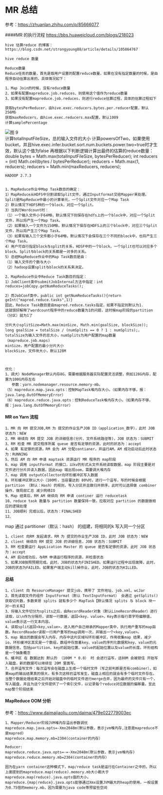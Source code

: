 # MR 总结

参考：https://zhuanlan.zhihu.com/p/85666077


####MR 的执行流程
    https://bbs.huaweicloud.com/blogs/218023

    hive 估算reduce 的博客：
    https://blog.csdn.net/strongyoung88/article/details/105864767

    hive reduce 数量

    Reduce数量
    Reduce任务的数量，首先是取用户设置的配置reduce数量，如果在没有指定数量的时候，是由程序自动估算出来的，具体情况如下：
    
    1、Map Join的时候，没有reduce数量
    2、如果有配置mapreduce.job.reduces，则使用这个值作为reduce数量
    3、如果没有配置mapreduce.job.reduces，则进行reduce估算过程，具体的估算过程如下
    
    获取bytesPerReducer，由hive.exec.reducers.bytes.per.reducer配置，默认256Mb
    获取maxReducers，由hive.exec.reducers.max配置，默认1009
    计算samplePercentage
![图 9](../../../images/cad02e1c617bc10e8353b54485974900be5990f39ece0d89d21877f00f3238ce.png)  
    计算totalInputFileSize，总的输入文件的大小
    计算powersOfTwo，如果使用bucket，并且hive.exec.infer.bucket.sort.num.buckets.power.two=true时才生效，默认这个值为false
    再根据以下判断逻辑计算出最终的估算的reduce数量：
    double bytes = Math.max(totalInputFileSize, bytesPerReducer);
    int reducers = (int) Math.ceil(bytes / bytesPerReducer);
    reducers = Math.max(1, reducers);
    reducers = Math.min(maxReducers, reducers);

    HADOOP 2.7.3

    
    1、MapReduce作业中Map Task数目的确定：  
    1）MapReduce从HDFS中分割读取Split文件，通过Inputformat交给Mapper来处理。Split是MapReduce中最小的计算单元，一个Split文件对应一个Map Task
    2）默认情况下HDFS种的一个block，对应一个Split。
    3）当执行Wordcount时：
    （1）一个输入文件小于64MB，默认情况下则保存在hdfs上的一个block中，对应一个Split文件，所以将产生一个Map Task。
    （2）如果输入一个文件为150MB，默认情况下保存在HDFS上的三个block中，对应三个Split文件，所以将产生三个Map Task。
    （3）如果有输入三个文件都小于64MB，默认情况下会保存在三个不同的block中，也将产生三个Map Task。
    4）用户可自行指定block与split的关系，HDSF中的一个block，一个Split也可以对应多个block。Split与block的关系都是一对多的关系。
    5）总结MapReduce作业中的Map Task数目是由：
    （1）输入文件的个数与大小
    （2）hadoop设置split与block的关系来决定。
    
    2、MapReduce作业中Reduce Task数目的指定：  
    1）JobClient类中submitJobInternal方法中指定：int reduces=jobCopy.getNumReduceTasks();
    
    2）而JobConf类中，public int getNumReduceTasks(){return geInt("mapred.reduce.tasks",1)}
    因此，Reduce Task数目是由mapred.reduce.tasks指定，如果不指定则默认为1.
    这就很好解释了wordcount程序中的reduce数量为1的问题，这时候map阶段的partition（分区）就为1了

    分片大小splitSize=Math.max(minSize, Math.min(goalSize, blockSize));
    long goalSize = totalSize / (numSplits == 0 ? 1 : numSplits);，totalSize为输入文件的总大小，numSplits为用户配置的map数量（mapreduce.job.maps)
    minSize，用户配置的最小分片大小
    blockSize，文件块大小，默认128M



    优化：
    1、调大）NodeManager默认内存8G，需要根据服务器实际配置灵活调整，例如128G内存，配置为100G内存左右 
       参数：yarn.nodemanager.resource.memory-mb。
    （5）mapreduce.map.java.opts：控制MapTask堆内存大小。（如果内存不够，报：java.lang.OutOfMemoryError）
    （6）mapreduce.reduce.java.opts：控制ReduceTask堆内存大小。（如果内存不够，报：java.lang.OutOfMemoryError）


#### MR on Yarn 流程
    1、MR 向 RM 提交JOB,RM 为 提交的作业生产JOB ID（application_数字），此时 JOB 状态为：NEW
    2、MR 继续向 RM 提交 JOB 的详细信息(分片、文件系统路径等)，JOB 状态为：SUBMIT
    3、RM 检查 MR 提交程序所属 queue 是否有足够的资源，此时的状态为：accept
    4、如果 有足够的资源，RM 会为 AM 分配contianer，并运行AM，AM 成功启动后此时状态为：RUNNING
    5、然后 AM 向 RM 申请 maptask 资源运行 MR 程序的 map阶段
    6、map 调用 inputFormat 的接口，以kv的形式从文件系统读取数据，map 阶段主要是对 文件进行分片并读入数据，因此map 端出现oom，需要调大堆内存
    7、map 调用 outputCollector向环形缓冲区写入数据
    8、环形缓冲区默认大小（100M），当容量达到 80%时，进行一个溢写，写的时候会根据 partition （默认：Hash）的规则，写入分区并且做归并排序，此时可以选择做 combiner 操作，做局部汇总 减少网络IO
    9、Map 结束后，RM AM 继续向 RM 申请 continer 运行 reducetask
    10、reduce task 数量与 partition 数量保持一致，拉取对应 partition 的数据做相应的逻辑处理
    11、JOB顺利 完成以后，状态为：FINALSHED
    12、

map 通过 partitioner（默认：hash） 的组建，将相同的k 写入同一个分区

    1、client 向RM 发起请求，RM 为 提交的作业生产JOB ID，此时 JOB 状态为：NEW
    2、client 继续向 RM 提交 JOB 的详细信息，JOB 状态为：SUBMIT
    3、RM 检查要运行 AppLication Master 的 queue 是否有足够的资源，此时 JOB 状态为：accept
    4、AM 启动成功后，与RM 申请运行程序的资源，并检查状态
    5、如果JOB按照预期完成。此时，JOB的状态为FINISHED。如果运行过程中出现故障，此时，JOB的状态为FAILED。如果客户端主动kill掉作业，此时，JOB的状态为KILLED。


#### 总结
    1、client 向 ResourceManager 提交job，携带了 文件地址、job.xml、wcJar
    2、首先读取文件的组件 InputFormat（默认 TextInputFormat） 会通过 getSplits() 获取切片数，多数来哥 splits 就有多少个 MapTask【默认情况 splits 与 block 块一对一的关系】
    3、将输入文件切分为splits之后，由RecordReader对象（默认LineRecordReader）进行读取，以\n作为分隔符，读取一行数据，返回<key，value>。Key表示每行首字符偏移值，value表示这一行文本内容。
    4、读取split返回<key,value>，进入用户自己继承的Mapper类中，执行用户重写的map函数。RecordReader读取一行用户重写的map调用一次，并输出一个<key,value>。
    5、map 输出的数据会写入内存，内存中这片区域叫环形缓冲区，作用收集map 结果，减少io，环形缓冲区其实是一个数组，数组中存放着key、value的序列化数据和key、value的元数据信息，包括partition、key的起始位置、value的起始位置以及value的长度。环形结构是一个抽象概念
    6、缓冲区 在 数据达到 默认的 （100M * 0.8） 时 会进行溢写，这80M 会被锁住 开始写入磁盘，新的数据可以继续往 20M 里面写。
    7、合并溢写文件：每次溢写会在磁盘上生成一个临时文件（写之前判断是否有combiner），如果map的输出结果真的很大，有多次这样的溢写发生，磁盘上相应的就会有多个临时文件存在。当整个数据处理结束之后开始对磁盘中的临时文件进行merge合并，因为最终的文件只有一个，写入磁盘，并且为这个文件提供了一个索引文件，以记录每个reduce对应数据的偏移量。至此map整个阶段结束


#### MapReduce OOM 分析

参考：https://www.daimajiaoliu.com/daima/479e022779003ec

    1、Mapper/Reducer阶段JVM堆内存溢出参数调优
    mapreduce.map.java.opts=-Xmx2048m(默认参数，表示jvm堆内存,注意是mapreduce不是mapred)
    mapreduce.map.memory.mb=2304(container的内存）
    
    Reducer:
    mapreduce.reduce.java.opts=-=-Xmx2048m(默认参数，表示jvm堆内存)
    mapreduce.reduce.memory.mb=2304(container的内存）

    因为在yarn container这种模式下，map/reduce task是运行在Container之中的，所以上面提到的mapreduce.map(reduce).memory.mb大小都大于mapreduce.map(reduce).java.opts值的大小。
    mapreduce.{map|reduce}.java.opts能够通过Xmx设置JVM最大的heap的使用，一般设置为0.75倍的memory.mb，因为需要为java code等预留些空间